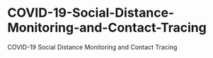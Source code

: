 # COVID-19-Social-Distance-Monitoring-and-Contact-Tracing
COVID-19 Social Distance Monitoring and Contact Tracing
